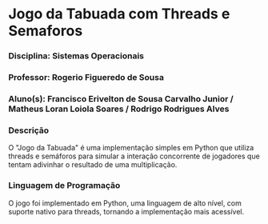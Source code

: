 # Jogo da Tabuada com Threads e Semaforos

### Disciplina: Sistemas Operacionais
### Professor: Rogerio Figueredo de Sousa
### Aluno(s): Francisco Erivelton de Sousa Carvalho Junior / Matheus Loran Loiola Soares / Rodrigo Rodrigues Alves

### Descrição

O "Jogo da Tabuada" é uma implementação simples em Python que utiliza threads e semáforos para simular a interação concorrente de jogadores que tentam adivinhar o resultado de uma multiplicação.

### Linguagem de Programação

O jogo foi implementado em Python, uma linguagem de alto nível, com suporte nativo para threads, tornando a implementação mais acessível.